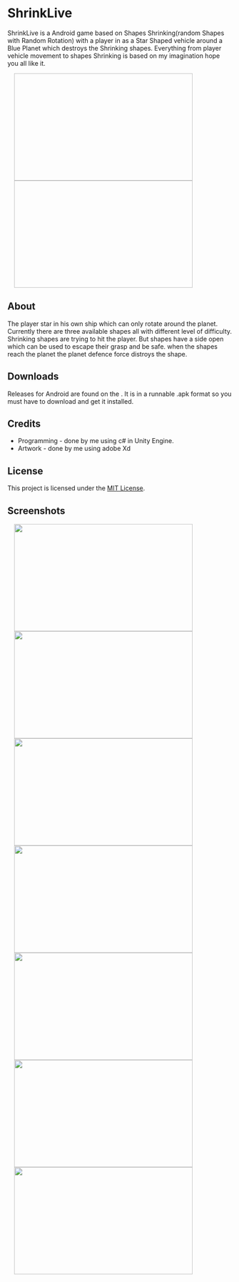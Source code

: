 # ShrinkLive
ShrinkLive is a Android game based on Shapes Shrinking(random Shapes with Random Rotation) with a player in as a Star Shaped vehicle around a Blue Planet which destroys the Shrinking shapes. Everything from player vehicle movement to shapes Shrinking is based on my imagination hope you all like it. 
<div>
    <img width="400px" height="240px" hspace="15" src=" ">
    <img width="400px" height="240px" hspace="15" src=" ">
</div>

## About

The player star in his own ship which can only rotate around the planet. Currently there are three available shapes all with different level of difficulty. Shrinking shapes are trying to hit the player. But shapes have a side open which can be used to escape their grasp and be safe. when the shapes reach the planet the planet defence force distroys the shape.

## Downloads
Releases for Android are found on the . It is in a runnable .apk format so you must have to download and get it installed. 



## Credits
* Programming - done by me using c# in Unity Engine.
* Artwork - done by me using adobe Xd

## License
This project is licensed under the [MIT License](https://github.com/Shivam-ingawale/ShrinkLive-Android-Game/blob/master/LICENSE).

## Screenshots
<div>
    <img width="400px" height="240px" hspace="15" src="https://user-images.githubusercontent.com/29984767/42198355-8515a9ee-7e55-11e8-9c5a-9b85f8211ac4.PNG">
    <img width="400px" height="240px" hspace="15" src="https://user-images.githubusercontent.com/29984767/42197174-8c740a06-7e4f-11e8-9280-21c1850ceb48.PNG">
</div>
<div>
    <img width="400px" height="240px" hspace="15" src="https://user-images.githubusercontent.com/29984767/42197176-912aed08-7e4f-11e8-8754-b4889dfb540f.PNG">
    <img width="400px" height="240px" hspace="15" src="https://user-images.githubusercontent.com/29984767/42197178-932f6f20-7e4f-11e8-9c49-6e4108ee0c26.PNG">
</div>
<div>
    <img width="400px" height="240px" hspace="15" src="https://user-images.githubusercontent.com/29984767/42197185-97c8b802-7e4f-11e8-879d-605d42c9260e.PNG">
    <img width="400px" height="240px" hspace="15" src="https://user-images.githubusercontent.com/29984767/42197189-9b425a06-7e4f-11e8-8e76-d7c3de9c2a28.PNG">
</div>
<div>
    <img width="400px" height="240px" hspace="15" src="https://user-images.githubusercontent.com/29984767/42197192-9db252c8-7e4f-11e8-80c5-4812fa018eae.PNG">
</div>

 
